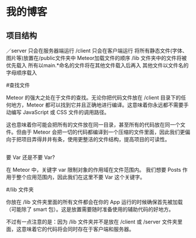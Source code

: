 # 我的博客
## 项目结构

／server 只会在服务器端运行
/client 只会在客户端运行
将所有静态文件(字体、图片等)放置在/public文件夹中
Meteor加载文件的顺序
/lib 文件夹中的文件将被优先载入
所有以main.*命名的文件将在其他文件载入后再入
其他文件以文件名的字母顺序载入

#查找文件

Meteor 的强大之处在于文件的查找。无论你把代码文件放在 /client 目录下的任何地方，Meteor 都可以找到它并且正确地进行编译。这意味着你永远都不需要手动编写 JavaScript 或 CSS 文件的调用路径。

这也意味着你可能会把所有的文件放在同一目录，甚至所有的代码放在同一个文件。但由于 Meteor 会把一切的代码都编译到一个压缩的文件里面，因此我们更偏向于把项目弄得井井有条，使用更整洁的文件结构，提高项目的可读性。

##
要 Var 还是不要 Var?

在 Meteor 中，关键字 var 限制对象的作用域在文件范围内。 我们想要 Posts 作用于整个应用范围内，因此我们在这里不要 Var 这个关键字。

#/lib 文件夹

你放在 /lib 文件夹里面的所有文件都会在你的 App 运行的时候确保首先被加载（可能除了 smart 包）。这是放置需要随时准备使用的辅助代码的好地方。

不过有一点注意的是：因为 /lib 文件夹并不是放在 /client 或 /server 文件夹里面，这意味着它的代码将会同时存在于客户端和服务器。
